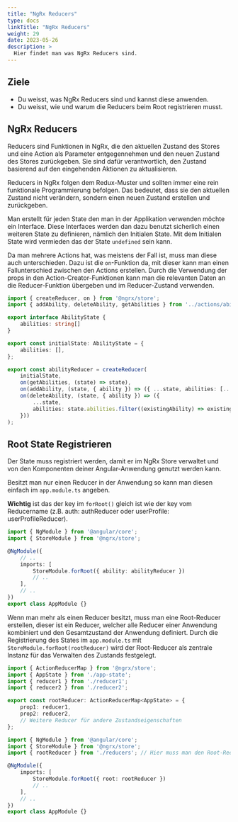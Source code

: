 ```yaml
---
title: "NgRx Reducers"
type: docs
linkTitle: "NgRx Reducers"
weight: 29
date: 2023-05-26
description: >
  Hier findet man was NgRx Reducers sind.
---
```

## Ziele
* Du weisst, was NgRx Reducers sind und kannst diese anwenden.
* Du weisst, wie und warum die Reducers beim Root registrieren musst.

## NgRx Reducers
Reducers sind Funktionen in NgRx, die den aktuellen Zustand des Stores und eine Action als Parameter entgegennehmen und den neuen Zustand des Stores zurückgeben. Sie sind dafür verantwortlich, den Zustand basierend auf den eingehenden Aktionen zu aktualisieren.

Reducers in NgRx folgen dem Redux-Muster und sollten immer eine rein funktionale Programmierung befolgen. Das bedeutet, dass sie den aktuellen Zustand nicht verändern, sondern einen neuen Zustand erstellen und zurückgeben.

Man erstellt für jeden State den man in der Applikation verwenden möchte ein Interface. Diese Interfaces werden dan dazu benutzt sicherlich einen weiteren State zu definieren, nämlich den Initialen State. Mit dem Initialen State wird vermieden das der State `undefined` sein kann.

Da man mehrere Actions hat, was meistens der Fall ist, muss man diese auch unterschieden. Dazu ist die `on`-Funktion da, mit dieser kann man einen Fallunterschied zwischen den Actions erstellen. Durch die Verwendung der props in den Action-Creator-Funktionen kann man die relevanten Daten an die Reducer-Funktion übergeben und im Reducer-Zustand verwenden.


```typescript
import { createReducer, on } from '@ngrx/store';
import { addAbility, deleteAbility, getAbilities } from '../actions/ability.actions';

export interface AbilityState {
    abilities: string[]
}

export const initialState: AbilityState = {
    abilities: [],
};

export const abilityReducer = createReducer(
    initialState,
    on(getAbilities, (state) => state),
    on(addAbility, (state, { ability }) => ({ ...state, abilities: [...state.abilities, ability] })),
    on(deleteAbility, (state, { ability }) => ({
        ...state,
        abilities: state.abilities.filter((existingAbility) => existingAbility !== ability),
    }))
);
```

## Root State Registrieren
Der State muss registriert werden, damit er im NgRx Store verwaltet und von den Komponenten deiner Angular-Anwendung genutzt werden kann.

Besitzt man nur einen Reducer in der Anwendung so kann man diesen einfach im `app.module.ts` angeben.

**Wichtig** ist das der key im `forRoot()` gleich ist wie der key vom Reducername (z.B. auth: authReducer oder userProfile: userProfileReducer).

```typescript
import { NgModule } from '@angular/core';
import { StoreModule } from '@ngrx/store';

@NgModule({
    // ..
    imports: [
        StoreModule.forRoot({ ability: abilityReducer })
        // ..
    ],
    // ..
})
export class AppModule {}
```

Wenn man mehr als einen Reducer besitzt, muss man eine Root-Reducer erstellen, dieser ist ein Reducer, welcher alle Reducer einer Anwendung kombiniert und den Gesamtzustand der Anwendung definiert.
Durch die Registrierung des States im `app.module.ts` mit `StoreModule.forRoot(rootReducer)` wird der Root-Reducer als zentrale Instanz für das Verwalten des Zustands festgelegt.

```typescript
import { ActionReducerMap } from '@ngrx/store';
import { AppState } from './app-state';
import { reducer1 } from './reducer1';
import { reducer2 } from './reducer2';

export const rootReducer: ActionReducerMap<AppState> = {
    prop1: reducer1, 
    prop2: reducer2, 
    // Weitere Reducer für andere Zustandseigenschaften
};
```
```typescript
import { NgModule } from '@angular/core';
import { StoreModule } from '@ngrx/store';
import { rootReducer } from './reducers'; // Hier muss man den Root-Reducer importieren

@NgModule({
    imports: [
        StoreModule.forRoot({ root: rootReducer })
        // ..
    ],
    // ..
})
export class AppModule {}
```
